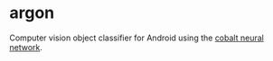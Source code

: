 # argon

Computer vision object classifier for Android using the [cobalt neural network](https://github.com/cnvx/cobalt).
